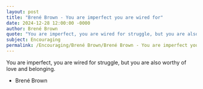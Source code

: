 ```yaml
---
layout: post
title: "Brené Brown - You are imperfect you are wired for"
date: 2024-12-28 12:00:00 -0000
author: Brené Brown
quote: "You are imperfect, you are wired for struggle, but you are also worthy of love and belonging."
subject: Encouraging
permalink: /Encouraging/Brené Brown/Brené Brown - You are imperfect you are wired for
---
```


You are imperfect, you are wired for struggle, but you are also worthy of love and belonging.

- Brené Brown
